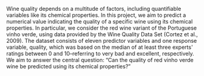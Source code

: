 Wine quality depends on a multitude of factors, including quantifiable variables like its chemical properties. In this project, we aim to predict a numerical value indicating the quality of a specific wine using its chemical properties. In particular, we consider the red wine variant of the Portuguese vinho verde, using data provided by the Wine Quality Data Set (Cortez et al., 2009). The dataset consists of eleven predictor variables and one response variable, quality, which was based on the median of at least three experts' ratings between 0 and 10–referring to very bad and excellent, respectively. We aim to answer the central question: “Can the quality of red vinho verde wine be predicted using its chemical properties?”
